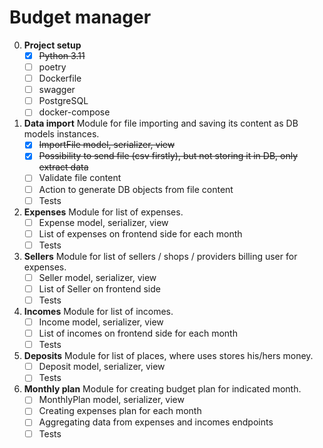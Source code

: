# Budget manager

0. **Project setup**
	 - [x] ~~Python 3.11~~
 	 - [ ] poetry
	 - [ ] Dockerfile
     - [ ] swagger
	 - [ ] PostgreSQL
     - [ ] docker-compose

1. **Data import** 
Module for file importing and saving its content as DB models instances.
 	 - [x] ~~ImportFile model, serializer, view~~
	 - [x] ~~Possibility to send file (csv firstly), but not storing it in DB, only extract data~~
	 - [ ] Validate file content
	 - [ ] Action to generate DB objects from file content
     - [ ] Tests

2. **Expenses**
Module for list of expenses.
	 - [ ] Expense model, serializer, view
	 - [ ] List of expenses on frontend side for each month
     - [ ] Tests

3. **Sellers**
Module for list of sellers / shops / providers billing user for expenses.
	 - [ ] Seller model, serializer, view
	 - [ ] List of Seller on frontend side
     - [ ] Tests

4. **Incomes**
Module for list of incomes.
	 - [ ] Income model, serializer, view
	 - [ ] List of incomes on frontend side for each month
     - [ ] Tests

5. **Deposits**
Module for list of places, where uses stores his/hers money.
	 - [ ] Deposit model, serializer, view
     - [ ] Tests

5. **Monthly plan** 
Module for creating budget plan for indicated month.
	 - [ ] MonthlyPlan model, serializer, view
	 - [ ] Creating expenses plan for each month
	 - [ ] Aggregating data from expenses and incomes endpoints
     - [ ] Tests
